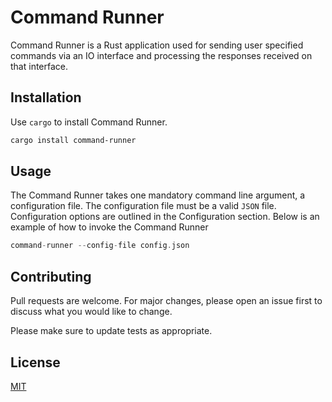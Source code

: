# Command Runner

Command Runner is a Rust application used for sending user specified commands via an IO interface and processing the responses received
on that interface.

## Installation

Use `cargo` to install Command Runner.

```bash
cargo install command-runner
```

## Usage

The Command Runner takes one mandatory command line argument, a configuration file. The configuration file must be a valid `JSON` file. Configuration
options are outlined in the Configuration section. Below is an example of how to invoke the Command Runner

```Rust
command-runner --config-file config.json
```


## Contributing

Pull requests are welcome. For major changes, please open an issue first
to discuss what you would like to change.

Please make sure to update tests as appropriate.

## License

[MIT](https://choosealicense.com/licenses/mit/)

